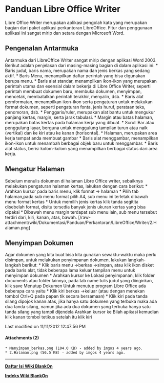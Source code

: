 # Panduan Libre Office Writer
Libre Office Writer merupakan aplikasi pengolah kata yang merupakan bagian dari
paket aplikasi perkantoran LibreOffice. Fitur dan penggunaan aplikasi ini
sangat mirip dan setara dengan Microsoft Word.

## Pengenalan Antarmuka
Antarmuka dari LibreOffice Writer sangat mirip dengan aplikasi Word 2003.
Berikut adalah penjelasan dari masing-masing bagian di dalam aplikasi ini:
    * Baris judul, baris nama, merupakan nama dan jenis berkas yang sedang
      aktif.
    * Baris Menu, menampilkan daftar perintah yang bisa digunakan berupa menu.
    * Baris alat standar, menampilkan ikon-ikon yang merupakan perintah utama
      dan esensial dalam bekerja di Libre Office Writer, seperti perintah
      membuat dokumen baru, membuka dokumen, menyimpan, mencetak, membatalkan
      perintah terakhir, menyalin, dsb.
    * Baris alat pemformatan, menampilkan ikon-ikon serta pengaturan untuk
      melakukan format dokumen, seperti pengaturan fonta, jenis huruf, perataan
      teks, penomoran, dsb.
    * Penggaris/ruler, merupakan alat bantu untuk mengukur panjang kertas,
      margin, serta jarak tabulasi.
    * Margin atau batas halaman, merupakan batas kertas pada halaman kerja yang
      dibuat.
    * Scroll Bar atau penggulung layar, berguna untuk menggulung tampilan turun
      atau naik (vertikal) dan ke kiri atau ke kanan (horisontal).
    * Halaman, merupakan area kerja tempat anda membuat gambar
    * Baris alat menggambar, menampilkan ikon-ikon untuk menambah berbagai
      objek baru untuk menggambar.
    * Baris alat status, berisi kolom-kolom yang menampilkan berbagai status
      dari area kerja.

## Mengatur Halaman
Sebelum menulis dokumen di halaman Libre Office writer, sebaiknya melakukan
pengaturan halaman kertas, lakukan dengan cara berikut:
    * Arahkan kursor pada baris menu, klik format -> halaman
    * Pilih tab halaman,pada sub menu format pilih A4, sub menu ini terletak
      dibawah menu format kertas
    * Untuk memilih jenis kertas klik tanda segitita disebelah format, disitu
      tersedia banyak jenis ukuran kertas yang bisa dipakai
    * Dibawah menu margin terdapat sub menu lain, sub menu tersebut terdiri
      dari, kiri, kanan, atas, bawah.
[/raw-attachment/wiki/Dokumentasi/Panduan/Perkantoran/LibreOffice/Writer/2.Halaman.png]

## Menyimpan Dokumen
Agar dokumen yang kita buat bisa kita gunakan sewaktu-waktu maka perlu
disimpan, untuk melakukan penyimpanan dokumen, lakukan langkah-langkah berikut:
    * Klik baris menu ->berkas ->simpan, atau klik ikon disket pada baris alat,
      tidak beberapa lama keluar tampilan menu untuk menyimpan dokumen
    * Arahkan kursor ke Lokasi penyimpanan, klik folder documents atau folder
      lainnya, pada tab name tulis judul yang diinginkan, klik save
Menutup Dokumen
Untuk menutup program Libre Office ada beberapa cara yaitu
    * Klik kiri berkas ->keluar (atau dengan menekan tombol Ctrl+Q pada papan
      tik secara bersamaan)
    * Klik kiri pada tanda silang dipojok kanan atas, jika hanya satu dokumen
      yang terbuka maka ada dua tanda silang, namun jika ada dua dokumen yang
      terbuka hanya satu tanda silang yang tampil dijendela
Arahkan kursor ke Bilah apikasi kemudian klik kanan tombol tetikus setelah itu
klik kiri

Last modified on 11/11/2012 12:47:56 PM

#### Attachments (2)
    * Menyimpan_berkas.png​ (104.0 KB) - added by imgos 4 years ago.
    * 2.Halaman.png​ (56.5 KB) - added by imgos 4 years ago.

---
[**Daftar Isi Wiki BlankOn**](/wiki/DaftarIsi/index.html)
 
[**Indeks Wiki BlankOn**](/wiki/Indeks.html)
